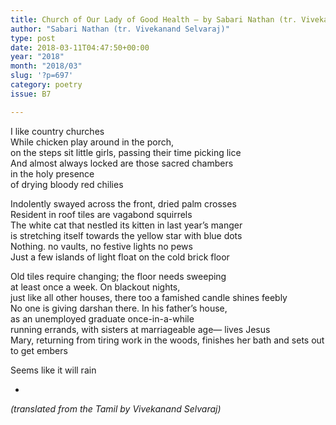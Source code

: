 ```yaml
---
title: Church of Our Lady of Good Health – by Sabari Nathan (tr. Vivekanand Selvaraj)
author: "Sabari Nathan (tr. Vivekanand Selvaraj)"
type: post
date: 2018-03-11T04:47:50+00:00
year: "2018"
month: "2018/03"
slug: '?p=697'
category: poetry
issue: B7

---
```

I like country churches  
While chicken play around in the porch,  
on the steps sit little girls, passing their time picking lice  
And almost always locked are those sacred chambers  
in the holy presence  
of drying bloody red chilies

Indolently swayed across the front, dried palm crosses  
Resident in roof tiles are vagabond squirrels  
The white cat that nestled its kitten in last year’s manger  
is stretching itself towards the yellow star with blue dots  
Nothing. no vaults, no festive lights no pews  
Just a few islands of light float on the cold brick floor

Old tiles require changing; the floor needs sweeping  
at least once a week. On blackout nights,  
just like all other houses, there too a famished candle shines feebly  
No one is giving darshan there. In his father’s house,  
as an unemployed graduate once-in-a-while  
running errands, with sisters at marriageable age— lives Jesus  
Mary, returning from tiring work in the woods, finishes her bath and sets out  
to get embers

Seems like it will rain

*

_(translated from the Tamil by Vivekanand Selvaraj)_
